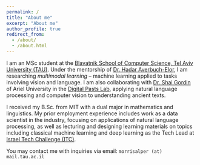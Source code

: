 ```yaml
---
permalink: /
title: "About me"
excerpt: "About me"
author_profile: true
redirect_from: 
  - /about/
  - /about.html
---
```


I am an MSc student at the [Blavatnik School of Computer Science, Tel Aviv University (TAU)](https://en-exact-sciences.tau.ac.il/computer). Under the mentorship of [Dr. Hadar Averbuch-Elor](https://www.cs.cornell.edu/~hadarelor/), I am researching *multimodal learning* – machine learning applied to tasks involving vision and language. I am also collaborating with [Dr. Shai Gordin](https://ariel.academia.edu/ShaiGordin) of Ariel University in the [Digital Pasts Lab](https://digitalpasts.github.io/), applying natural language processing and computer vision to understanding ancient texts.

I received my B.Sc. from MIT with a dual major in mathematics and linguistics. My prior employment experience includes work as a data scientist in the industry, focusing on applications of natural language processing, as well as lecturing and designing learning materials on topics including classical machine learning and deep learning as the Tech Lead at [Israel Tech Challenge (ITC)](https://www.itc.tech/).

You may contact me with inquiries via email: `morrisalper (at) mail.tau.ac.il`
